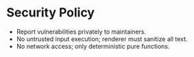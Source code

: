 # Security Policy

- Report vulnerabilities privately to maintainers.
- No untrusted input execution; renderer must sanitize all text.
- No network access; only deterministic pure functions.
